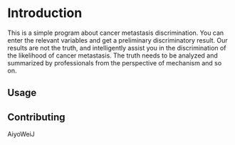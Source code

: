 # Introduction

This is a simple program about cancer metastasis discrimination.
You can enter the relevant variables and get a preliminary discriminatory result.
Our results are not the truth, and intelligently assist you in the discrimination of the likelihood of cancer metastasis.
The truth needs to be analyzed and summarized by professionals from the perspective of mechanism and so on.

## Usage



## Contributing

AiyoWeiJ



